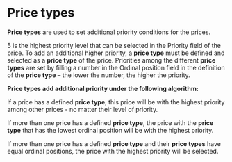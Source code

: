 # Price types

**Price types** are used to set additional priority conditions for the prices. 

5 is the highest priority level that can be selected in the Priority field of the price. To add an additional higher priority, a **price type** must be defined and selected as a **price type** of the price. Priorities among the different **price types** are set by filling a number in the Ordinal position field in the definition of the **price type** – the lower the number, the higher the priority.


**Price types add additional priority under the following algorithm:**

If a price has a defined **price type**, this price will be with the highest priority among other prices - no matter their level of priority. 

If more than one price has a defined **price type**, the price with the **price type** that has the lowest ordinal position will be with the highest priority.

If more than one price has a defined **price type** and their **price types** have equal ordinal positions, the price with the highest priority will be selected.
